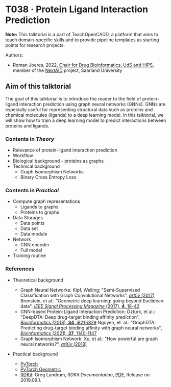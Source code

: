 # T038 · Protein Ligand Interaction Prediction

**Note:** This talktorial is a part of TeachOpenCADD, a platform that aims to teach domain-specific skills and to provide pipeline templates as starting points for research projects.

Authors:

- Roman Joeres, 2022, [Chair for Drug Bioinformatics, UdS and HIPS](https://www.helmholtz-hips.de/de/forschung/teams/team/wirkstoffbioinformatik/), member of the [NextAID](https://nextaid.cs.uni-saarland.de/) project, Saarland University


## Aim of this talktorial

The goal of this talktorial is to introduce the reader to the field of protein-ligand interaction prediction using graph neural networks (GNNs). GNNs are especially useful for representing structural data such as proteins and chemical molecules (ligands) to a deep learning model. In this talktorial, we will show how to train a deep learning model to predict interactions between proteins and ligands.


### Contents in *Theory*

* Relevance of protein-ligand interaction prediction
* Workflow
* Biological background - proteins as graphs
* Technical background
  * Graph Isomorphism Networks
  * Binary Cross Entropy Loss


### Contents in *Practical*

* Compute graph representations
  * Ligands to graphs
  * Proteins to graphs
* Data Storages
  * Data points
  * Data set
  * Data module
* Network
  * GNN encoder
  * Full model
* Training routine


### References

* Theoretical background
    * Graph Neural Networks:
      Kipf, Welling: "Semi-Supervised Classification with Graph Convolutional Networks", [<i>arXiv</i> (2017)](https://arxiv.org/abs/1609.02907)
      Bronstein, et al.: "Geometric deep learning: going beyond Euclidean data", [<i>IEEE Signal Processing Magazine</i> (2017), <b>4</b>, 18-42](https://doi.org/10.1109/MSP.2017.2693418)
    * GNN-based Protein-Ligand Interaction Prediction:
      Öztürk, et al.: "DeepDTA: Deep drug-target binding affinity prediction", [<i>Bioinformatics</i> (2018), <b>34</b>, i821-i829](https://doi.org/10.1093/bioinformatics/bty593)
      Nguyen, et. al.: "GraphDTA: Predicting drug-target binding affinity with graph neural networks", [<i>Bioinformatics</i> (2021), <b>37</b>, 1140-1147](https://doi.org/10.1093/bioinformatics/btaa921)
    * Graph Isomorphism Network:
      Xu, et al.: "How powerful are graph neural networks?", [<i>arXiv</i> (2018)](https://arxiv.org/abs/1810.00826)

* Practical background
    * [PyTorch](https://pytorch.org/)
    * [PyTorch Geometric](https://pytorch-geometric.readthedocs.io/en/latest/)
    * [RDKit](http://rdkit.org/): Greg Landrum, *RDKit Documentation*, [PDF](https://www.rdkit.org/UGM/2012/Landrum_RDKit_UGM.Fingerprints.Final.pptx.pdf), Release on 2019.09.1.
